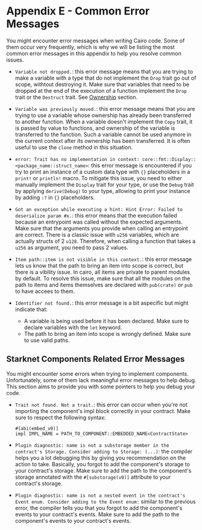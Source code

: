 # Appendix E - Common Error Messages

You might encounter error messages when writing Cairo code. Some of them occur very frequently, which is why we will be listing the most common error messages in this appendix to help you resolve common issues.

- `Variable not dropped.`: this error message means that you are trying to make a variable with a type that do not implement the `Drop` trait go out of scope, withtout destroying it. Make sure that variables that need to be dropped at the end of the execution of a function implement the `Drop` trait or the `Destruct` trait. See [Ownership](ch04-01-what-is-ownership.md#destroying-values---example-with-feltdict) section.

- `Variable was previously moved.`: this error message means that you are trying to use a variable whose ownership has already been transferred to another function. When a variable doesn't implement the `Copy` trait, it is passed by value to functions, and ownership of the variable is transferred to the function. Such a variable cannot be used anymore in the current context after its ownership has been transferred. It is often useful to use the `clone` method in this situation.

- `error: Trait has no implementation in context: core::fmt::Display::<package_name::struct_name>`: this error message is encountered if you try to print an instance of a custom data type with `{}` placeholders in a `print!` or `println!` macro. To mitigate this issue, you need to either manually implement the `Display` trait for your type, or use the `Debug` trait by applying `derive(Debug)` to your type, allowing to print your instance by adding `:?` in `{}` placeholders.

- `Got an exception while executing a hint: Hint Error: Failed to deserialize param #x.`: this error means that the execution failed because an entrypoint was called without the expected arguments. Make sure that the arguments you provide when calling an entrypoint are correct. There is a classic issue with `u256` variables, which are actually structs of 2 `u128`. Therefore, when calling a function that takes a `u256` as argument, you need to pass 2 values.
  
- `Item path::item is not visible in this context.`: this error message lets us know that the path to bring an item into scope is correct, but there is a vibility issue. In cairo, all items are private to parent modules by default. To resolve this issue, make sure that all the modules on the path to items and items themselves are declared with `pub(crate)` or `pub` to have accees to them.

- `Identifier not found.`: this error message is a bit aspecific but might indicate that:
  -  A variable is being used before it has been declared. Make sure to declare variables with the `let` keyword.
  -  The path to bring an item into scope is wrongly defined. Make sure to use valid paths.

## Starknet Components Related Error Messages

You might encounter some errors when trying to implement components.
Unfortunately, some of them lack meaningful error messages to help debug. This
section aims to provide you with some pointers to help you debug your code.

- `Trait not found. Not a trait.`: this error can occur when you're not importing the component's impl block
  correctly in your contract. Make sure to respect the following syntax:

  ```rust,noplayground
  #[abi(embed_v0)]
  impl IMPL_NAME = PATH_TO_COMPONENT::EMBEDDED_NAME<ContractState>
  ```

- `Plugin diagnostic: name is not a substorage member in the contract's Storage. Consider adding to Storage: (...)`: the compiler helps you a lot debugging this by giving you recommendation on the action to take. Basically, you forgot to add the component's storage to your contract's storage. Make sure to add the path to the component's storage annotated with the `#[substorage(v0)]` attribute to your contract's storage.

- `Plugin diagnostic: name is not a nested event in the contract's Event enum. Consider adding to the Event enum:` similar to the previous error, the compiler tells you that you forgot to add the component's events to your contract's events. Make sure to add the path to the component's events to your contract's events.


